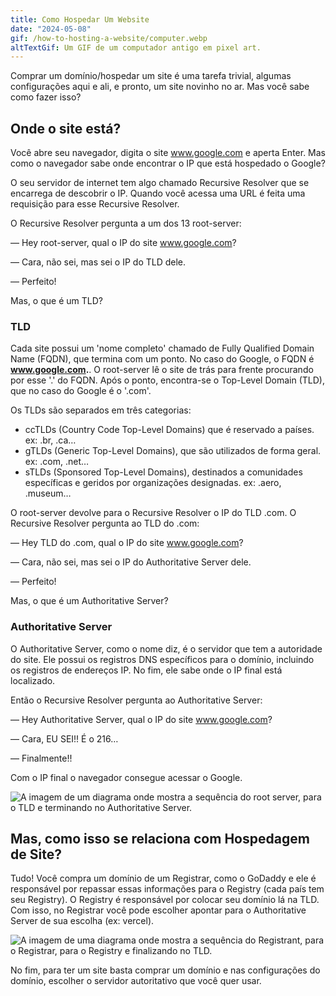 ```yaml
---
title: Como Hospedar Um Website
date: "2024-05-08"
gif: /how-to-hosting-a-website/computer.webp
altTextGif: Um GIF de um computador antigo em pixel art.
---
```


Comprar um domínio/hospedar um site é uma tarefa trivial, algumas configurações aqui e ali, e pronto, um site novinho no ar. Mas você sabe como fazer isso?

## Onde o site está?

Você abre seu navegador, digita o site www.google.com e aperta Enter. Mas como o navegador sabe onde encontrar o IP que está hospedado o Google?

O seu servidor de internet tem algo chamado Recursive Resolver que se encarrega de descobrir o IP. Quando você acessa uma URL é feita uma requisição para esse Recursive Resolver.

O Recursive Resolver pergunta a um dos 13 root-server:

— Hey root-server, qual o IP do site www.google.com?

— Cara, não sei, mas sei o IP do TLD dele.

— Perfeito!

Mas, o que é um TLD?

### TLD

Cada site possui um 'nome completo' chamado de Fully Qualified Domain Name (FQDN), que termina com um ponto. No caso do Google, o FQDN é **www.google.com.**. O root-server lê o site de trás para frente procurando por esse '.' do FQDN. Após o ponto, encontra-se o Top-Level Domain (TLD), que no caso do Google é o '.com'.

Os TLDs são separados em três categorias:

- ccTLDs (Country Code Top-Level Domains) que é reservado a países. ex: .br, .ca…
- gTLDs (Generic Top-Level Domains), que são utilizados de forma geral. ex: .com, .net…
- sTLDs (Sponsored Top-Level Domains), destinados a comunidades específicas e geridos por organizações designadas. ex: .aero, .museum…

O root-server devolve para o Recursive Resolver o IP do TLD .com. O Recursive Resolver pergunta ao TLD do .com:

— Hey TLD do .com, qual o IP do site www.google.com?

— Cara, não sei, mas sei o IP do Authoritative Server dele.

— Perfeito!

Mas, o que é um Authoritative Server?

### Authoritative Server

O Authoritative Server, como o nome diz, é o servidor que tem a autoridade do site. Ele possui os registros DNS específicos para o domínio, incluindo os registros de endereços IP. No fim, ele sabe onde o IP final está localizado.

Então o Recursive Resolver pergunta ao Authoritative Server:

— Hey Authoritative Server, qual o IP do site www.google.com?

— Cara, EU SEI!! É o 216…

— Finalmente!!

Com o IP final o navegador consegue acessar o Google.

![A imagem de um diagrama onde mostra a sequência do root server, para o TLD e terminando no Authoritative Server.](/how-to-hosting-a-website/whereIsSite.png)

## Mas, como isso se relaciona com Hospedagem de Site?

Tudo! Você compra um domínio de um Registrar, como o GoDaddy e ele é responsável por repassar essas informações para o Registry (cada país tem seu Registry). O Registry é responsável por colocar seu domínio lá na TLD. Com isso, no Registrar você pode escolher apontar para o Authoritative Server de sua escolha (ex: vercel).

![A imagem de uma diagrama onde mostra a sequência do Registrant, para o Registrar, para o Registry e finalizando no TLD.](/how-to-hosting-a-website/allTheProcess.png)

No fim, para ter um site basta comprar um domínio e nas configurações do domínio, escolher o servidor autoritativo que você quer usar.
